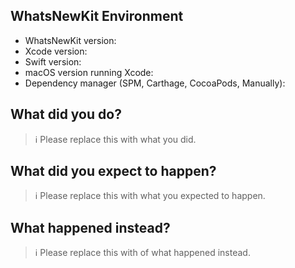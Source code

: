 ## WhatsNewKit Environment

- WhatsNewKit version:
- Xcode version:
- Swift version:
- macOS version running Xcode:
- Dependency manager (SPM, Carthage, CocoaPods, Manually):

## What did you do?

> ℹ Please replace this with what you did.

## What did you expect to happen?

> ℹ Please replace this with what you expected to happen.

## What happened instead?

> ℹ Please replace this with of what happened instead.
